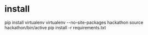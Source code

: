 # install
pip install virtualenv
virtualenv --no-site-packages hackathon
source hackathon/bin/active
pip install -r requirements.txt